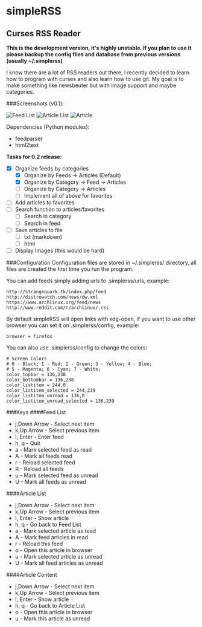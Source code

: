 # simpleRSS
## Curses RSS Reader
**This is the development version, it's highly unstable. If you plan to use it please backup the config files and database from previous versions (usually ~/.simplerss)**

I know there are a lot of RSS readers out there, I recently decided to learn how to program with curses and also learn how to use git.
My goal is to make something like newsbeuter but with image support and maybe categories.

###Screenshots (v0.1):

![Feed List](http://i.imgur.com/nIEsOGU.png)
![Article List](http://i.imgur.com/rW57uDK.png)
![Article](http://i.imgur.com/OavqQWH.png)

Dependencies (Python modules):
  * feedparser
  * html2text


**Tasks for 0.2 release:**
- [x] Organize feeds by categories
  - [x] Organize by Feeds -> Articles (Default)
  - [x] Organize by Category -> Feed -> Articles
  - [ ] Organize by Category -> Articles 
  - [ ] Implement all of above for favorites
- [ ] Add articles to favorites
- [ ] Search function to articles/favorites
  - [ ] Search in category
  - [ ] Search in feed
- [ ] Save articles to file
  - [ ] txt (markdown)
  - [ ] html
- [ ] Display Images (this would be hard)

###Configuration
Configuration files are stored in ~/.simplerss/ directory, all files are created the first time you run the program.

You can add feeds simply adding urls to .simplerss/urls, example:
```
http://strangequark.tk/index.php/feed
http://distrowatch.com/news/dw.xml
https://www.archlinux.org/feed/news
http://www.reddit.com/r/archlinux/.rss
```
By default simpleRSS will open links with xdg-open, if you want to use other browser you can set it on .simplerss/config, example:
```
browser = firefox
```
You can also use .simplerss/config to change the colors:
```
# Screen Colors
# 0 - Black; 1 - Red; 2 - Green; 3 - Yellow; 4 - Blue;
# 5 - Magenta; 6 - Cyan; 7 - White;
color_topbar = 136,238
color_bottombar = 136,238
color_listitem = 244,0
color_listitem_selected = 244,239
color_listitem_unread = 136,0
color_listitem_unread_selected = 136,239
```

###Keys
####Feed List
* j,Down Arrow - Select next item
* k,Up Arrow	 - Select previous item
* l, Enter	 - Enter feed
* h, q		 - Quit
* a			 - Mark selected feed as read
* A			 - Mark all feeds read
* r			 - Reload selected feed
* R			 - Reload all feeds
* u			 - Mark selected feed as unread
* U			 - Mark all feeds as unread

####Article List
* j,Down Arrow - Select next item
* k,Up Arrow	 - Select previous item
* l, Enter	 - Show article
* h, q		 - Go back to Feed List
* a			 - Mark selected article as read
* A			 - Mark feed articles in read
* r			 - Reload this feed
* o			 - Open this article in browser
* u			 - Mark selected article as unread
* U			 - Mark all feed articles as unread

####Article Content
* j,Down Arrow - Select next item
* k,Up Arrow	 - Select previous item
* l, Enter	 - Show article
* h, q		 - Go back to Article List
* o			 - Open this article in browser
* u			 - Mark this article as unread
